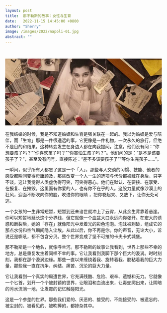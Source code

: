 ```yaml
---
layout: post
title:  那不勒斯的故事：女性与生育
date:   2022-11-15 14:45:00 +0800
author: "Sherry"
image: /images/2022/napoli-01.jpg
abstract: ""
---
```


<br/>

![cover](/images/2022/napoli-01.jpg)

在我结婚的时候，我是不知道婚姻和生育是强关联在一起的。我以为婚姻是爱与陪伴，而「生育」那是一件很遥远的事。它更像是一件礼物，一次永久的旅行，但绝不是目的和结果。这种转变发生在身边人都在向我提问，注意，他们没有问：“你想要孩子吗？”“你喜欢孩子吗？”“你害怕生孩子吗？”。他们问的是：“是不是该要孩子了？”，甚至没有问号，直接陈述：“差不多该要孩子了”“等你生完孩子……”。

一瞬间，似乎所有人都忘了这是一个「人」，那些与人交谈的习惯、技能、他者的感受都瞬间变得毋庸顾及，那些改变一个人一生的选项与代价都被藏在身后，只字不谈。这让我觉得人类虚伪得可笑，可笑得恶心。他们在默认、在要挟、在享受、在报复、在摧毁。这里面有你爱的人，也有你不在乎的人。这股力量就像沙漠上的狂风，迎面不断吹向你的脸，吹进你的眼睛 ，把你卷起来、又放下，让你无处可逃。

一个女孩的一生非常短暂，短暂到还未谙世就冲上了云霄，从此余生背靠着悬崖。你可以短暂地延长这个分界线，但它就像一个血盆大口永远向你张开。在宏大的诱惑和断裂后，她的「存在」就像阳光中发着光的彩色泡泡。泡沫被刺破，组成它的那点水份和空气瞬间隐入尘埃。从此以后，你不再是你。你的声音，无论大小，诉说还是嘶吼，都不包含分贝。整个世界变成了坚不可摧的卡夫卡式城堡。

那不勒斯是一个地名，就像呼兰河。那不勒斯的故事让我看到，世界上那些不幸的地方，总是重复发生着同样不幸的事。它让我看到我脚下那个巨大的漩涡。时时刻刻，我都在那个漩涡边缘。那些一直以来缠绕着我、旋转着我、胶粘着我的巨大力量，那些我一直在抗争、纠结、痛苦、沉沦的巨大力量。

它让我看到一个真实的周遭世界，它充满残酷、危险、艰辛、遗憾和无力。它就像一个匕首，划开一个个被封锁的世界，让眼泪和血流出来，让毒蛇爬出来，让阴暗的污水流淌一地，让发霉的记忆触碰阳光。

这是一个参差的世界。那些我们爱的、厌恶的、接受的、不能接受的、被遗忘的、被尘封的、被看见的、被吹捧的，都掺杂其中。